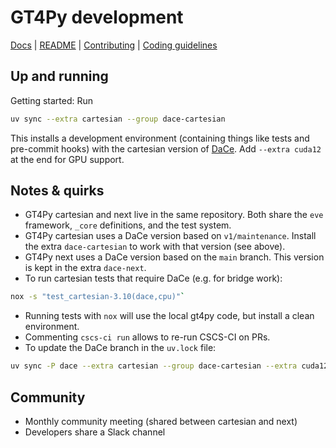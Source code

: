 # GT4Py development

[Docs](https://gridtools.github.io/gt4py/latest/index.html) | [README](https://github.com/GridTools/gt4py?tab=readme-ov-file#gt4py-gridtools-for-python) | [Contributing](https://github.com/GridTools/gt4py/blob/main/CONTRIBUTING.md) | [Coding guidelines](https://github.com/GridTools/gt4py/blob/main/CODING_GUIDELINES.md)

## Up and running

Getting started: Run

```sh
uv sync --extra cartesian --group dace-cartesian
```

This installs a development environment (containing things like tests and pre-commit hooks) with the cartesian version of [DaCe](./dace.md). Add `--extra cuda12` at the end for GPU support.

## Notes & quirks

- GT4Py cartesian and next live in the same repository. Both share the `eve` framework, `_core` definitions, and the test system.
- GT4Py cartesian uses a DaCe version based on `v1/maintenance`. Install the extra `dace-cartesian` to work with that version (see above).
- GT4Py next uses a DaCe version based on the `main` branch. This version is kept in the extra `dace-next`.
- To run cartesian tests that require DaCe (e.g. for bridge work):

```sh
nox -s "test_cartesian-3.10(dace,cpu)"`
```

- Running tests with `nox` will use the local gt4py code, but install a clean environment.
- Commenting `cscs-ci run` allows to re-run CSCS-CI on PRs.
- To update the DaCe branch in the `uv.lock` file:

```sh
uv sync -P dace --extra cartesian --group dace-cartesian --extra cuda12
```

## Community

- Monthly community meeting (shared between cartesian and next)
- Developers share a Slack channel
